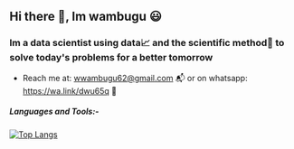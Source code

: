 ## Hi there 👋, Im wambugu 😃


### Im a data scientist using data📈 and the scientific method🔎 to solve today's problems for a better tomorrow


* Reach me at: wwambugu62@gmail.com 📬 or on whatsapp: https://wa.link/dwu65q 📲

##### Languages and Tools:-
[![Top Langs](https://github-readme-stats.vercel.app/api/top-langs/?username=WambuguGichuki)](https://github.com/WambuguGichuki/github-readme-stats)
